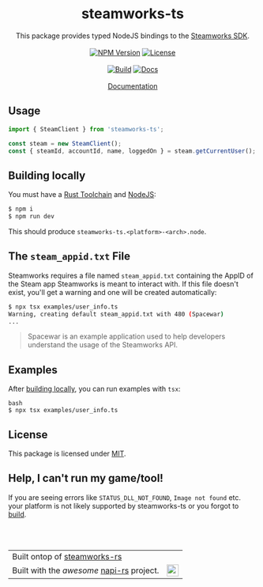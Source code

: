 <h1 align="center">steamworks-ts</h1>
<p align="center">
This package provides typed NodeJS bindings to the <a href="https://partner.steamgames.com/doc/sdk">Steamworks SDK</a>.
<br><br>
<a href="https://www.npmjs.com/package/steamworks-ts">
  <img src="https://img.shields.io/npm/v/%40ldlework%2Fsteamworks-ts?label=NPM" alt="NPM Version" /></a>
<a href="LICENSE">
  <img src="https://img.shields.io/github/license/dustinlacewell/steamworks-ts?label=License" alt="License" />
</a>
<br><br>
<a href="https://github.com/dustinlacewell/steamworks-ts/actions/workflows/build.yml">
  <img src="https://github.com/dustinlacewell/steamworks-ts/actions/workflows/build.yml/badge.svg" alt="Build" /></a>
<a href="https://github.com/dustinlacewell/steamworks-ts/actions/workflows/docs.yml">
  <img src="https://github.com/dustinlacewell/steamworks-ts/actions/workflows/docs.yml/badge.svg" alt="Docs" />
</a>
<br><br>
<a href="https://steamworks.ldlework.com">Documentation</a>
</p>

## Usage

```ts
import { SteamClient } from 'steamworks-ts';

const steam = new SteamClient();
const { steamId, accountId, name, loggedOn } = steam.getCurrentUser();
```

## Building locally

You must have a [Rust Toolchain](https://www.rust-lang.org/tools/install) and [NodeJS](https://nodejs.org/):

```bash
$ npm i
$ npm run dev
```

This should produce `steamworks-ts.<platform>-<arch>.node`.

## The `steam_appid.txt` File

Steamworks requires a file named `steam_appid.txt` containing the AppID of the Steam app Steamworks is meant to interact with. If this file doesn't exist, you'll get a warning and one will be created automatically:

```bash
$ npx tsx examples/user_info.ts 
Warning, creating default steam_appid.txt with 480 (Spacewar)
...
```

> Spacewar is an example application used to help developers understand the usage of the Steamworks API.

## Examples

After [building locally](#building-locally), you can run examples with `tsx`:

```
bash
$ npx tsx examples/user_info.ts
```

## License
This package is licensed under [MIT](./LICENSE-MIT).

## Help, I can't run my game/tool!
If you are seeing errors like `STATUS_DLL_NOT_FOUND`, `Image not found` etc. your platform is not likely supported by steamworks-ts or you forgot to [build](#building-locally).

<br><br>
<p align="center">
<table align="center" style="border: none;" cellspacing="0" cellpadding="0" border="0">
  <tr>
    <td colspan="2">Built ontop of <a href="https://github.com/Noxime/steamworks-rs">steamworks-rs</a></td>
  </tr>
  <tr>
    <td>Built with the <i>awesome</i> <a href="https://napi.rs/">napi-rs</a> project.</td>
    <td><sub><img src="https://napi.rs/img/favicon.png" width="24" /></sub></td>
  </tr>
</table>
</p>
